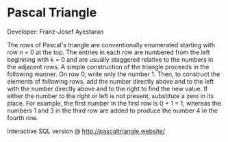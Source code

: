 Pascal Triangle
===============

Developer: Franz-Josef Ayestaran

The rows of Pascal's triangle are conventionally enumerated starting with row n = 0 at the top. The entries in each row are numbered from the left 
beginning with k = 0 and are usually staggered relative to the numbers in the adjacent rows. A simple construction of the triangle proceeds in the 
following manner. On row 0, write only the number 1. Then, to construct the elements of following rows, add the number directly above and to the 
left with the number directly above and to the right to find the new value. If either the number to the right or left is not present, substitute a 
zero in its place. For example, the first number in the first row is 0 + 1 = 1, whereas the numbers 1 and 3 in the third row are added to produce 
the number 4 in the fourth row.

Interactive SQL version @ http://pascaltriangle.website/

